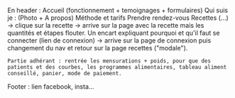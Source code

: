 En header :
    Accueil (fonctionnement + temoignages + formulaires)
    Qui suis je : (Photo + A propos)
    Méthode et tarifs
    Prendre rendez-vous
    Recettes (...) -> clique sur la recette -> arrive sur la page avec la recette mais les quantités et étapes flouter. Un encart expliquant pourquoi et qu'il faut se connecter (lien de connexion) -> arrive sur la page de connexion puis changement du nav et retour sur la page recettes ("modale").

    Partie adhérant : rentrée les mensurations + poids, pour que des patients et des courbes, les programmes alimentaires, tableau aliment conseillé, panier, mode de paiement.

Footer : 
 lien facebook, insta...